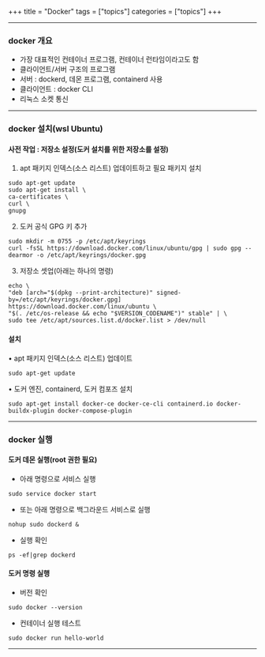 +++
title = "Docker"
tags = ["topics"]
categories = ["topics"]
+++

---
### **docker 개요**
* 가장 대표적인 컨테이너 프로그램, 컨테이너 런타임이라고도 함
* 클라이언트/서버 구조의 프로그램
* 서버 : dockerd, 데몬 프로그램, containerd 사용
* 클라이언트 : docker CLI
* 리눅스 소켓 통신
---
### **docker 설치(wsl Ubuntu)**

#### 사전 작업 : 저장소 설정(도커 설치를 위한 저장소를 설정)
1. apt 패키지 인덱스(소스 리스트) 업데이트하고 필요 패키지 설치
```
sudo apt-get update
sudo apt-get install \
ca-certificates \
curl \
gnupg
```

2. 도커 공식 GPG 키 추가
```
sudo mkdir -m 0755 -p /etc/apt/keyrings
curl -fsSL https://download.docker.com/linux/ubuntu/gpg | sudo gpg --dearmor -o /etc/apt/keyrings/docker.gpg
```

3. 저장소 셋업(아래는 하나의 명령)
```
echo \
"deb [arch="$(dpkg --print-architecture)" signed-by=/etc/apt/keyrings/docker.gpg]
https://download.docker.com/linux/ubuntu \
"$(. /etc/os-release && echo "$VERSION_CODENAME")" stable" | \
sudo tee /etc/apt/sources.list.d/docker.list > /dev/null
```

#### 설치
• apt 패키지 인덱스(소스 리스트) 업데이트
```
sudo apt-get update
```
• 도커 엔진, containerd, 도커 컴포즈 설치
```
sudo apt-get install docker-ce docker-ce-cli containerd.io docker-buildx-plugin docker-compose-plugin
```
---
### **docker 실행**

#### 도커 데몬 실행(root 권한 필요)
* 아래 명령으로 서비스 실행
```
sudo service docker start
```
* 또는 아래 명령으로 백그라운드 서비스로 실행
```
nohup sudo dockerd &
```
* 실행 확인
```
ps -ef|grep dockerd
```

#### 도커 명령 실행
* 버전 확인
```
sudo docker --version
```
* 컨테이너 실행 테스트
```
sudo docker run hello-world
```
---